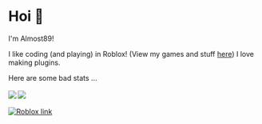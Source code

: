 # Hoi 👋
I'm Almost89!

I like coding (and playing) in Roblox! (View my games and stuff [here](https://roblox.com/users/2046490515/profile#!/creationss))
I love making plugins.

Here are some bad stats ...
<br />
<br />
<img align="left" src="https://github-readme-stats.vercel.app/api/top-langs/?username=Almost89" />
<img align="center" src="https://github-readme-stats.vercel.app/api?username=Almost89&show_icons=true)" />
<br />
<br />
[![Roblox link][1]][2]

<!-- Icon(s) -->

[1]: https://images.rbxcdn.com/3b43a5c16ec359053fef735551716fc5.ico
[2]: https://roblox.com/users/2046490515/profile
